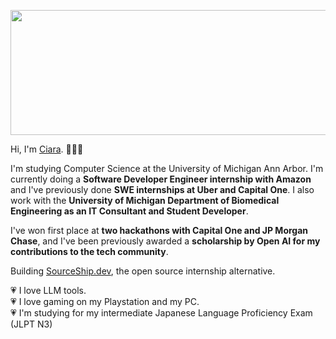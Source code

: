 <p align="center">
  <img src="https://i.pinimg.com/originals/05/49/5a/05495a9e23b88afd4d956bbe2ab9d176.gif" width="1000" height="200">
</p>

Hi, I'm [Ciara](https://www.ciaracade.com). 🧝🏼‍♀️

I'm studying Computer Science at the University of Michigan Ann Arbor. I'm currently doing a **Software Developer Engineer internship with Amazon** and I've previously done **SWE internships at Uber and Capital One**. I also work with the **University of Michigan Department of Biomedical Engineering as an IT Consultant and Student Developer**. 

I've won first place at **two hackathons with Capital One and JP Morgan Chase**, and I've been previously awarded a **scholarship by Open AI for my contributions to the tech community**.

Building [SourceShip.dev](https://www.sourceship.dev/), the open source internship alternative.

💗 I love LLM tools. \
💗 I love gaming on my Playstation and my PC. \
💗 I'm studying for my intermediate Japanese Language Proficiency Exam (JLPT N3)
